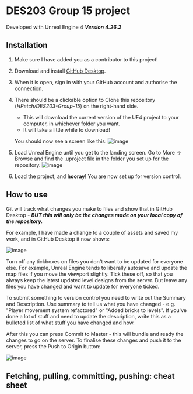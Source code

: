 # DES203 Group 15 project

Developed with Unreal Engine 4
***Version 4.26.2***

## Installation
1. Make sure I have added you as a contributor to this project!
2. Download and install [GitHub Desktop](https://desktop.github.com/).
3. When it is open, sign in with your GitHub account and authorise the connection.
4. There should be a clickable option to Clone this repository (_HPetch/DES203-Group-15_) on the right-hand side.
    - This will download the current version of the UE4 project to your computer, in whichever folder you want.
    - It will take a little while to download!

    You should now see a screen like this:
    ![image](https://user-images.githubusercontent.com/60263607/152397120-3ad40f8a-1ce9-44b5-9c29-5642d7acef22.png)
5. Load Unreal Engine until you get to the landing screen. Go to More -> Browse and find the .uproject file in the folder you set up for the repository.
    ![image](https://user-images.githubusercontent.com/60263607/152397465-db437c4f-64d3-471b-9aa7-eeb1fffd62ad.png)
6. Load the project, and **hooray**! You are now set up for version control.

## How to use
Git will track what changes you make to files and show that in GitHub Desktop - _**BUT this will only be the changes made on your local copy of the repository.**_

For example, I have made a change to a couple of assets and saved my work, and in GitHub Desktop it now shows:

![image](https://user-images.githubusercontent.com/60263607/152399455-c6bc5cc1-c871-4d75-a2f2-e97d50439841.png)

Turn off any tickboxes on files you don't want to be updated for everyone else. For example, Unreal Engine tends to liberally autosave and update the map files if you move the viewport slightly. Tick these off, so that you always keep the latest updated level designs from the server. But leave any files you have changed and want to update for everyone ticked.

To submit something to version control you need to write out the Summary and Description. Use summary to tell us what you have changed - e.g. "Player movement system refactored" or "Added bricks to levels". If you've done a lot of stuff and need to update the description, write this as a bulleted list of what stuff you have changed and how.

After this you can press Commit to Master - this will bundle and ready the changes to go on the server. To finalise these changes and push it to the server, press the Push to Origin button:

![image](https://user-images.githubusercontent.com/60263607/152532464-04a70550-49cd-46d5-b950-5e4655afbb6f.png)

## Fetching, pulling, committing, pushing: cheat sheet
